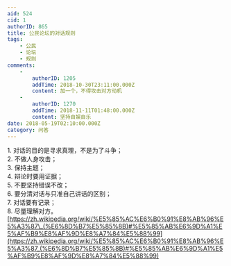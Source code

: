 ```yaml
---
aid: 524
cid: 1
authorID: 865
title: 公民论坛的对话规则
tags:
    - 公民
    - 论坛
    - 规则
comments:
    -
        authorID: 1205
        addTime: 2018-10-30T23:11:00.000Z
        content: 加一个，不得攻击对方动机
    -
        authorID: 1270
        addTime: 2018-11-11T01:48:00.000Z
        content: 坚持自娱自乐
date: 2018-05-19T02:10:00.000Z
category: 问答
---
```


1\. 对话的目的是寻求真理，不是为了斗争；  
2\. 不做人身攻击；  
3\. 保持主题；  
4\. 辩论时要用证据；  
5\. 不要坚持错误不改；  
6\. 要分清对话与只准自己讲话的区别；  
7\. 对话要有记录；  
8\. 尽量理解对方。  
[https://zh.wikipedia.org/wiki/%E5%85%AC%E6%B0%91%E8%AB%96%E5%A3%87\_(%E6%8D%B7%E5%85%8B)#%E5%85%AB%E6%9D%A1%E5%AF%B9%E8%AF%9D%E8%A7%84%E5%88%99](https://zh.wikipedia.org/wiki/%E5%85%AC%E6%B0%91%E8%AB%96%E5%A3%87_(%E6%8D%B7%E5%85%8B)#%E5%85%AB%E6%9D%A1%E5%AF%B9%E8%AF%9D%E8%A7%84%E5%88%99)
